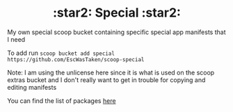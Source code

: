 <h1 style="text-align: center; font-weight: bold;"> :star2: Special :star2: </h1>
My own special scoop bucket containing specific special app manifests that I need

To add run `scoop bucket add special https://github.com/EscWasTaken/scoop-special`

Note: I am using the unlicense here since it is what is used on the scoop extras bucket and I don't really want to get in trouble for copying and editing manifests

You can find the list of packages [here](https://github.com/EscWasTaken/scoop-special/blob/main/packages.md)
